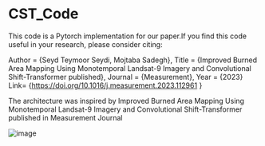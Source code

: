 # CST_Code
This code is a Pytorch implementation for our paper.If you find this code useful in your research, please consider citing:


Author = {Seyd Teymoor Seydi, Mojtaba Sadegh},
Title = {Improved Burned Area Mapping Using Monotemporal Landsat-9 Imagery and Convolutional Shift-Transformer published},
Journal  = {Measurement},
Year = {2023}
Link= {https://doi.org/10.1016/j.measurement.2023.112961 }


The architecture was inspired by Improved Burned Area Mapping Using Monotemporal Landsat-9 Imagery and Convolutional Shift-Transformer published in Measurement Journal 

![image](https://user-images.githubusercontent.com/117136402/236385607-53fe4344-decc-4748-844a-74e6f831bdf6.png)




